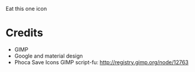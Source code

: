 Eat this one icon

# Credits
* GIMP
* Google and material design
* Phoca Save Icons GIMP script-fu: http://registry.gimp.org/node/12763

